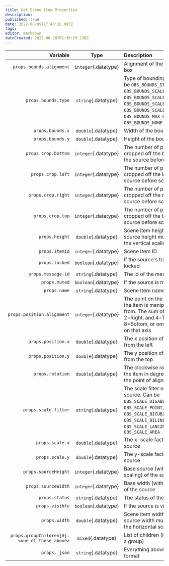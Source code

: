 ```yaml
---
title: Get Scene Item Properties
description: 
published: true
date: 2022-08-09T17:48:10.093Z
tags: 
editor: markdown
dateCreated: 2022-06-28T01:36:29.236Z
---
```


| Variable | Type |Description |
|---------:|:----:|:-----------|
| `props.bounds.alignment` | `integer`{.datatype} | Alignment of the bounding box
| `props.bounds.type` | `string`{.datatype} | Type of bounding box, Can be `OBS_BOUNDS_STRETCH`, `OBS_BOUNDS_SCALE_INNER`, `OBS_BOUNDS_SCALE_OUTER`, `OBS_BOUNDS_SCALE_TO_WIDTH`, `OBS_BOUNDS_SCALE_TO_HEIGHT`, `OBS_BOUNDS_MAX_ONLY` or `OBS_BOUNDS_NONE`.
| `props.bounds.x` | `double`{.datatype} | Width of the bounding box
| `props.bounds.y` | `double`{.datatype} | Height of the bounding box
| `props.crop.bottom` | `integer`{.datatype} | The number of pixels cropped off the bottom of the source before scaling
| `props.crop.left` | `integer`{.datatype} | The number of pixels cropped off the left of the source before scaling
| `props.crop.right` | `integer`{.datatype} | The number of pixels cropped off the right of the source before scaling
| `props.crop.top` | `integer`{.datatype} | The number of pixels cropped off the top of the source before scaling
| `props.height` | `double`{.datatype} | Scene item height (base source height multiplied by the vertical scaling factor)
| `props.itemId` | `integer`{.datatype} | Scene Item ID
| `props.locked` | `boolean`{.datatype} | If the source's transform is locked
| `props.message-id` | `string`{.datatype} | The id of the message
| `props.muted` | `boolean`{.datatype} | If the source is muted
| `props.name` | `string`{.datatype} | Scene Item name
| `props.position.alignment` | `integer`{.datatype} | The point on the source that the item is manipulated from. The sum of 1=Left or 2=Right, and 4=Top or 8=Bottom, or omit to centre on that axis
| `props.position.x` | `double`{.datatype} | The x position of the source from the left
| `props.position.y` | `double`{.datatype} | The y position of the source from the top
| `props.rotation` | `double`{.datatype} | The clockwise rotation of the item in degrees around the point of alignment
| `props.scale.filter` | `string`{.datatype} | The scale filter of the source. Can be `OBS_SCALE_DISABLE`, `OBS_SCALE_POINT`, `OBS_SCALE_BICUBIC`, `OBS_SCALE_BILINEAR`, `OBS_SCALE_LANCZOS` or `OBS_SCALE_AREA`
| `props.scale.x` | `double`{.datatype} | The x-scale factor of the source
| `props.scale.y` | `double`{.datatype} | The y-scale factor of the source
| `props.sourceHeight` | `integer`{.datatype} | Base source (without scaling) of the source
| `props.sourceWidth` | `integer`{.datatype} | Base width (without scaling) of the source
| `props.status` | `string`{.datatype} | The status of the sub-action
| `props.visible` | `boolean`{.datatype} | If the source is visible
| `props.width` | `double`{.datatype} | Scene item width (base source width multiplied by the horizontal scaling factor)
| `props.groupChildren[#].<one of these above>` | `mixed`{.datatype} | List of children (if this item is a group)
| `props._json` | `string`{.datatype} | Everything above in a json format